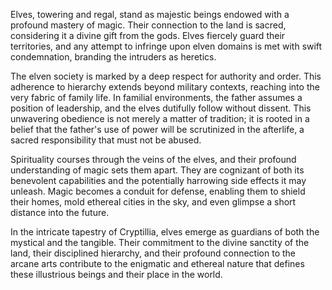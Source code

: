 Elves, towering and regal, stand as majestic beings endowed with a profound mastery of magic. Their connection to the land is sacred, considering it a divine gift from the gods. Elves fiercely guard their territories, and any attempt to infringe upon elven domains is met with swift condemnation, branding the intruders as heretics.

The elven society is marked by a deep respect for authority and order. This adherence to hierarchy extends beyond military contexts, reaching into the very fabric of family life. In familial environments, the father assumes a position of leadership, and the elves dutifully follow without dissent. This unwavering obedience is not merely a matter of tradition; it is rooted in a belief that the father's use of power will be scrutinized in the afterlife, a sacred responsibility that must not be abused.

Spirituality courses through the veins of the elves, and their profound understanding of magic sets them apart. They are cognizant of both its benevolent capabilities and the potentially harrowing side effects it may unleash. Magic becomes a conduit for defense, enabling them to shield their homes, mold ethereal cities in the sky, and even glimpse a short distance into the future.

In the intricate tapestry of Cryptillia, elves emerge as guardians of both the mystical and the tangible. Their commitment to the divine sanctity of the land, their disciplined hierarchy, and their profound connection to the arcane arts contribute to the enigmatic and ethereal nature that defines these illustrious beings and their place in the world.